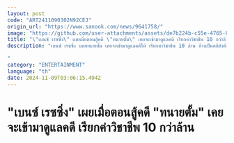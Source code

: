 ```yaml
---
layout: post
code: "ART2411090302N92CEJ"
origin_url: "https://www.sanook.com/news/9641758/"
image: "https://github.com/user-attachments/assets/de7b224b-c55e-4765-89f3-d16cfd215943"
title: "\"เบนซ์ เรซซิ่ง\" เผยเมื่อตอนสู้คดี \"ทนายตั้ม\" เคยจะเข้ามาดูแลคดี เรียกค่าวิชาชีพ 10 กว่าล้าน"
description: "เบนซ์ เรซซิ่ง เผยทนายตั้ม เคยจะเข้ามาดูแลคดีให้ เรียกค่าวิชาชีพ 10 ล้าน อ้างเป็นคดีดังต้องไปหาผู้ใหญ่

"
category: "ENTERTAINMENT"
language: "th"
date: 2024-11-09T03:06:15.494Z
---
```


# "เบนซ์ เรซซิ่ง" เผยเมื่อตอนสู้คดี "ทนายตั้ม" เคยจะเข้ามาดูแลคดี เรียกค่าวิชาชีพ 10 กว่าล้าน